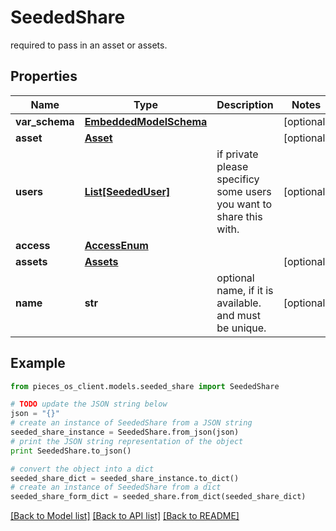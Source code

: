 # SeededShare

 required to pass in an asset or assets.

## Properties
Name | Type | Description | Notes
------------ | ------------- | ------------- | -------------
**var_schema** | [**EmbeddedModelSchema**](EmbeddedModelSchema.md) |  | [optional] 
**asset** | [**Asset**](Asset.md) |  | [optional] 
**users** | [**List[SeededUser]**](SeededUser.md) | if private please specificy some users you want to share this with. | [optional] 
**access** | [**AccessEnum**](AccessEnum.md) |  | 
**assets** | [**Assets**](Assets.md) |  | [optional] 
**name** | **str** | optional name, if it is available. and must be unique. | [optional] 

## Example

```python
from pieces_os_client.models.seeded_share import SeededShare

# TODO update the JSON string below
json = "{}"
# create an instance of SeededShare from a JSON string
seeded_share_instance = SeededShare.from_json(json)
# print the JSON string representation of the object
print SeededShare.to_json()

# convert the object into a dict
seeded_share_dict = seeded_share_instance.to_dict()
# create an instance of SeededShare from a dict
seeded_share_form_dict = seeded_share.from_dict(seeded_share_dict)
```
[[Back to Model list]](../README.md#documentation-for-models) [[Back to API list]](../README.md#documentation-for-api-endpoints) [[Back to README]](../README.md)


